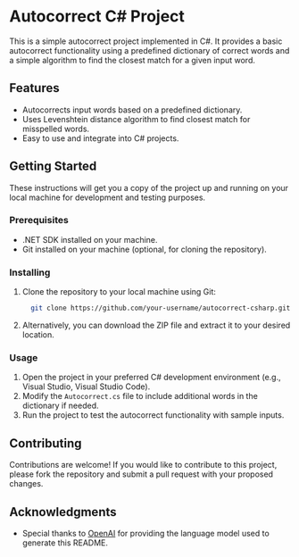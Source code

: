 # Autocorrect C# Project

This is a simple autocorrect project implemented in C#. It provides a basic autocorrect functionality using a predefined dictionary of correct words and a simple algorithm to find the closest match for a given input word.

## Features

- Autocorrects input words based on a predefined dictionary.
- Uses Levenshtein distance algorithm to find closest match for misspelled words.
- Easy to use and integrate into C# projects.

## Getting Started

These instructions will get you a copy of the project up and running on your local machine for development and testing purposes.

### Prerequisites

- .NET SDK installed on your machine.
- Git installed on your machine (optional, for cloning the repository).

### Installing

1. Clone the repository to your local machine using Git:
   ```bash
     git clone https://github.com/your-username/autocorrect-csharp.git
    ```


3. Alternatively, you can download the ZIP file and extract it to your desired location.

### Usage

1. Open the project in your preferred C# development environment (e.g., Visual Studio, Visual Studio Code).
2. Modify the `Autocorrect.cs` file to include additional words in the dictionary if needed.
3. Run the project to test the autocorrect functionality with sample inputs.

## Contributing

Contributions are welcome! If you would like to contribute to this project, please fork the repository and submit a pull request with your proposed changes.

## Acknowledgments

- Special thanks to [OpenAI](https://openai.com) for providing the language model used to generate this README.

